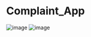 # Complaint_App
![image](https://github.com/TAPESH3101/Complaint_App/assets/125735560/5f628920-8cfb-4b82-8306-72a70b6b0a87)
![image](https://github.com/TAPESH3101/Complaint_App/assets/125735560/930da9e0-cec8-4250-8bc3-4a81d0bdc6eb)
